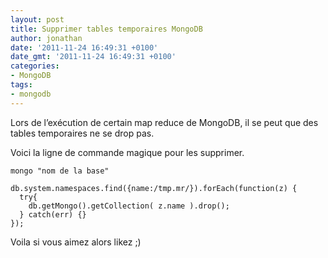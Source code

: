```yaml
---
layout: post
title: Supprimer tables temporaires MongoDB
author: jonathan
date: '2011-11-24 16:49:31 +0100'
date_gmt: '2011-11-24 16:49:31 +0100'
categories:
- MongoDB
tags:
- mongodb
---
```


Lors de l’exécution de certain map reduce de MongoDB, il se peut que des tables temporaires ne se drop pas.

Voici la ligne de commande magique pour les supprimer.

```
mongo "nom de la base"
```

```
db.system.namespaces.find({name:/tmp.mr/}).forEach(function(z) {
  try{
    db.getMongo().getCollection( z.name ).drop();
  } catch(err) {}
});
```

Voila si vous aimez alors likez ;)
